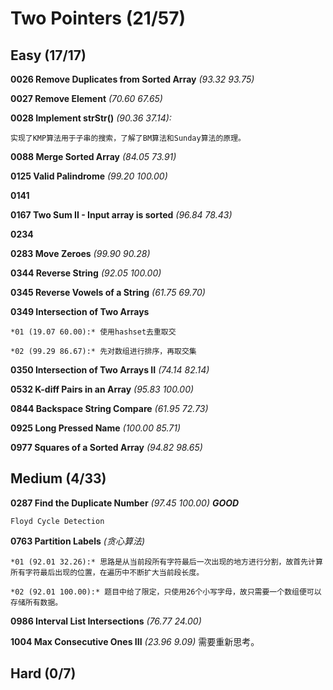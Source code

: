 # Two Pointers (21/57)

## Easy (17/17)

**0026 Remove Duplicates from Sorted Array** *(93.32 93.75)*

**0027 Remove Element** *(70.60 67.65)*

**0028 Implement strStr()** *(90.36 37.14):* 
	
	实现了KMP算法用于子串的搜索，了解了BM算法和Sunday算法的原理。

**0088 Merge Sorted Array** *(84.05 73.91)*

**0125 Valid Palindrome** *(99.20 100.00)*

**0141**

**0167 Two Sum II - Input array is sorted** *(96.84 78.43)*

**0234**

**0283 Move Zeroes** *(99.90 90.28)*

**0344 Reverse String** *(92.05 100.00)*

**0345 Reverse Vowels of a String** *(61.75 69.70)*

**0349 Intersection of Two Arrays** 

	*01 (19.07 60.00):* 使用hashset去重取交 

	*02 (99.29 86.67):* 先对数组进行排序，再取交集 

**0350 Intersection of Two Arrays II** *(74.14 82.14)*

**0532 K-diff Pairs in an Array** *(95.83 100.00)*

**0844 Backspace String Compare** *(61.95 72.73)*

**0925 Long Pressed Name** *(100.00 85.71)*

**0977 Squares of a Sorted Array** *(94.82 98.65)*

## Medium (4/33)

**0287 Find the Duplicate Number** *(97.45 100.00)* ***GOOD***

	Floyd Cycle Detection

**0763 Partition Labels** *(贪心算法)*

	*01 (92.01 32.26):* 思路是从当前段所有字符最后一次出现的地方进行分割，故首先计算所有字符最后出现的位置，在遍历中不断扩大当前段长度。

	*02 (92.01 100.00):* 题目中给了限定，只使用26个小写字母，故只需要一个数组便可以存储所有数据。

**0986 Interval List Intersections** *(76.77 24.00)*

**1004 Max Consecutive Ones III** *(23.96 9.09)* 需要重新思考。

## Hard (0/7)